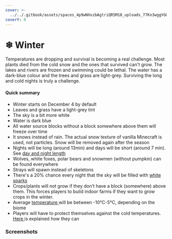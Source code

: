 ```yaml
---
cover: >-
  ../../.gitbook/assets/spaces_4p9wNXvzbAgtriQR5M18_uploads_77Kn3wggYGUFAFXXqdxF_2022-02-23_12.webp
coverY: 0
---
```


# ❄ Winter

Temperatures are dropping and survival is becoming a real challenge. Most plants died from the cold snow and the ones that survived can't grow. The lakes and rivers are frozen and swimming could be lethal. The water has a dark-blue colour and the trees and grass are light-grey. Surviving the long and cold nights is truly a challenge.

#### Quick summary <a href="#quick-summary" id="quick-summary"></a>

* Winter starts on December 4 by default
* Leaves and grass have a light-grey tint
* The sky is a bit more white
* Water is dark blue
* All water source blocks without a block somewhere above them will freeze over time
* It snows instead of rain. The actual snow texture of vanilla Minecraft is used, not particles. Snow will be removed again after the season
* Nights will be long (around 13min) and days will be short (around 7 min). See [day and night length](file:///calendar/day-and-night-length)​
* Wolves, white foxes, polar bears and snowmen (without pumpkin) can be found everywhere
* Strays will spawn instead of skeletons
* There's a 20% chance every night that the sky will be filled with [white sparks](file:///seasons/particles#night-sparks)​
* Crops/plants will not grow if they don’t have a block (somewhere) above them. This forces players to build indoor farms if they want to grow crops in the winter.
* Average [temperature ](file:///temperature/modifiers)will be between -10°C-5°C, depending on the biome
* Players will have to protect themselves against the cold temperatures. [Here ](file:///temperature/modifiers)is explained how they can

### Screenshots

<figure><img src="https://2775637040-files.gitbook.io/~/files/v0/b/gitbook-x-prod.appspot.com/o/spaces%2F4p9wNXvzbAgtriQR5M18%2Fuploads%2Foj5WVFKhjwqBHpmwMoyk%2Fwinter.png?alt=media&#x26;token=e3b68c23-a7cb-44dc-95b5-127d09230d3f" alt=""><figcaption></figcaption></figure>

<figure><img src="https://2775637040-files.gitbook.io/~/files/v0/b/gitbook-x-prod.appspot.com/o/spaces%2F4p9wNXvzbAgtriQR5M18%2Fuploads%2F77Kn3wggYGUFAFXXqdxF%2F2022-02-23_12.43.55.png?alt=media&#x26;token=fd18e9b4-3074-45c1-b1a3-c42d88957202" alt=""><figcaption></figcaption></figure>

<figure><img src="https://2775637040-files.gitbook.io/~/files/v0/b/gitbook-x-prod.appspot.com/o/spaces%2F4p9wNXvzbAgtriQR5M18%2Fuploads%2FetwGqo1NB6Ux1ggVn6HE%2F2022-02-23_12.44.15.png?alt=media&#x26;token=c2c0a4d3-857d-4330-8fd5-7a3ffef8509d" alt=""><figcaption></figcaption></figure>

<figure><img src="https://2775637040-files.gitbook.io/~/files/v0/b/gitbook-x-prod.appspot.com/o/spaces%2F4p9wNXvzbAgtriQR5M18%2Fuploads%2FDizmjIL1cwVnxLK1CApj%2F2022-02-23_12.45.28.png?alt=media&#x26;token=b20054bd-bf82-4d03-92cc-a3e029632a9a" alt=""><figcaption></figcaption></figure>

<figure><img src="https://2775637040-files.gitbook.io/~/files/v0/b/gitbook-x-prod.appspot.com/o/spaces%2F4p9wNXvzbAgtriQR5M18%2Fuploads%2FTYLotYAGcpxIL5iCzUsB%2F2022-02-23_12.47.53.png?alt=media&#x26;token=9cd95fd0-f4d5-43b5-b31a-b2b5b2db6da3" alt=""><figcaption></figcaption></figure>

<figure><img src="https://2775637040-files.gitbook.io/~/files/v0/b/gitbook-x-prod.appspot.com/o/spaces%2F4p9wNXvzbAgtriQR5M18%2Fuploads%2FXQf5H1yj6AuPI9Pq8WoT%2F2022-02-23_12.48.47.png?alt=media&#x26;token=c375fb99-f87f-46b2-805e-1527b7ade752" alt=""><figcaption></figcaption></figure>

<figure><img src="https://2775637040-files.gitbook.io/~/files/v0/b/gitbook-x-prod.appspot.com/o/spaces%2F4p9wNXvzbAgtriQR5M18%2Fuploads%2FnUuoCqMPukQNewJIT70p%2F2022-02-23_12.49.13.png?alt=media&#x26;token=d6fcece3-eb56-4443-8bd0-1ae5a425f1e1" alt=""><figcaption></figcaption></figure>

